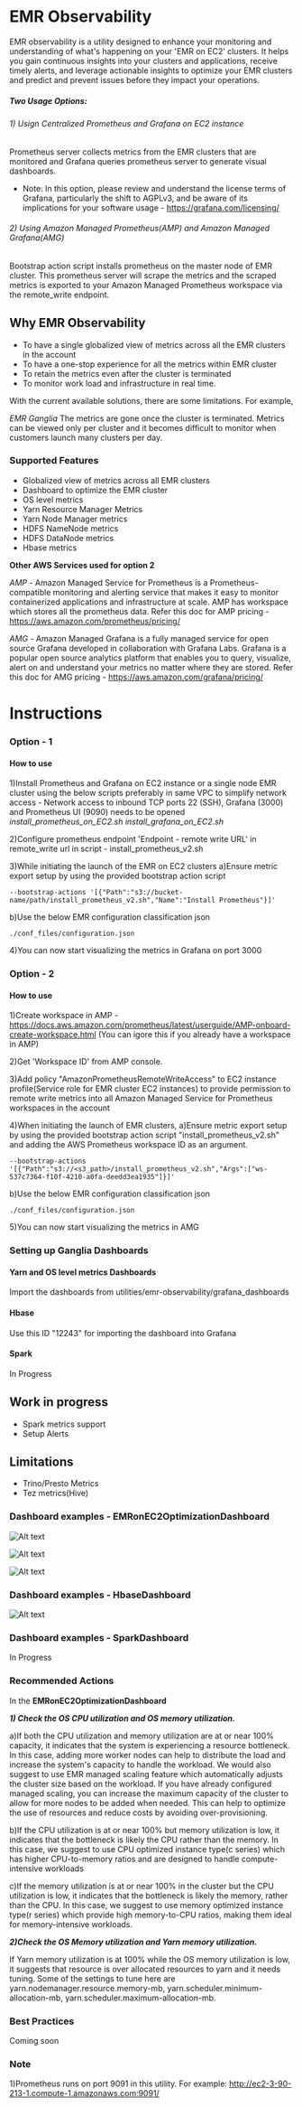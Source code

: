 # EMR Observability

EMR observability is a utility designed to enhance your monitoring and understanding of what's happening on your 'EMR on EC2' clusters. It helps you gain continuous insights into your clusters and applications, receive timely alerts, and leverage actionable insights to optimize your EMR clusters and predict and prevent issues before they impact your operations.

##### Two Usage Options:
###### 1) Usign Centralized Prometheus and Grafana on EC2 instance 
Prometheus server collects metrics from the EMR clusters that are monitored and Grafana queries prometheus server to generate visual dashboards.
* Note: In this option, please review and understand the license terms of Grafana, particularly the shift to AGPLv3, and be aware of its implications for your software usage - https://grafana.com/licensing/

###### 2) Using Amazon Managed Prometheus(AMP) and Amazon Managed Grafana(AMG) 
Bootstrap action script installs prometheus on the master node of EMR cluster. This prometheus server will scrape the metrics and the scraped metrics is exported to your Amazon Managed Prometheus workspace via the remote_write endpoint.

## Why EMR Observability

* To have a single globalized view of metrics across all the EMR clusters in the account
* To have a one-stop experience for all the metrics within EMR cluster
* To retain the metrics even after the cluster is terminated
* To monitor work load and infrastructure in real time.

With the current available solutions, there are some limitations. For example,

*EMR Ganglia*
The metrics are gone once the cluster is terminated.
Metrics can be viewed only per cluster and it becomes difficult to monitor when customers launch many clusters per day.

### Supported Features
* Globalized view of metrics across all EMR clusters
* Dashboard to optimize the EMR cluster
* OS level metrics
* Yarn Resource Manager Metrics
* Yarn Node Manager metrics
* HDFS NameNode metrics
* HDFS DataNode metrics
* Hbase metrics

**Other AWS Services used for option 2**

*AMP* - Amazon Managed Service for Prometheus is a Prometheus-compatible monitoring and alerting service that makes it easy to monitor containerized applications and infrastructure at scale. AMP has workspace which stores all the prometheus data.
Refer this doc for AMP pricing - https://aws.amazon.com/prometheus/pricing/

*AMG* - Amazon Managed Grafana is a fully managed service for open source Grafana developed in collaboration with Grafana Labs. Grafana is a popular open source analytics platform that enables you to query, visualize, alert on and understand your metrics no matter where they are stored.
Refer this doc for AMG pricing - https://aws.amazon.com/grafana/pricing/

# Instructions
### Option - 1
#### How to use
1)Install Prometheus and Grafana on EC2 instance or a single node EMR cluster using the below scripts preferably in same VPC to simplify network access - Network access to inbound TCP ports 22 (SSH), Grafana (3000) and Prometheus UI (9090) needs to be opened
*install_prometheus_on_EC2.sh*
*install_grafana_on_EC2.sh*

2)Configure prometheus endpoint 'Endpoint - remote write URL' in remote_write url in script - install_prometheus_v2.sh

3)While initiating the launch of the EMR on EC2 clusters
a)Ensure metric export setup by using the provided bootstrap action script
```
--bootstrap-actions '[{"Path":"s3://bucket-name/path/install_prometheus_v2.sh","Name":"Install Prometheus"}]'
```
b)Use the below EMR configuration classification json
```
./conf_files/configuration.json
```

4)You can now start visualizing the metrics in Grafana on port 3000


### Option - 2
#### How to use

1)Create workspace in AMP - https://docs.aws.amazon.com/prometheus/latest/userguide/AMP-onboard-create-workspace.html (You can igore this if you already have a workspace in AMP)

2)Get 'Workspace ID' from AMP console. 

3)Add policy "AmazonPrometheusRemoteWriteAccess" to EC2 instance profile(Service role for EMR cluster EC2 instances) to provide permission to remote write metrics into all Amazon Managed Service for Prometheus workspaces in the account

4)When initiating the launch of EMR clusters, 
a)Ensure metric export setup by using the provided bootstrap action script "install_prometheus_v2.sh" and adding the AWS Prometheus workspace ID as an argument.
```
--bootstrap-actions '[{"Path":"s3://<s3_path>/install_prometheus_v2.sh","Args":["ws-537c7364-f10f-4210-a0fa-deedd3ea1935"]}]'
```
b)Use the below EMR configuration classification json
```
./conf_files/configuration.json
```
5)You can now start visualizing the metrics in AMG

### Setting up Ganglia Dashboards
#### Yarn and OS level metrics Dashboards
Import the dashboards from utilities/emr-observability/grafana_dashboards
#### Hbase
Use this ID "12243" for importing the dashboard into Grafana
#### Spark
In Progress

## Work in progress
* Spark metrics support
* Setup Alerts

## Limitations
* Trino/Presto Metrics
* Tez metrics(Hive)

### Dashboard examples - EMRonEC2OptimizationDashboard
![Alt text](images/Optimization-1.png?raw=true "Optimization Dashboard - OS and Yarn memory utilization comparison for tuning")

![Alt text](images/Optimization-2.png?raw=true "Optimization Dashboard - OS and Yarn CPU utilization comparison for tuning")

![Alt text](images/Optimization-3.png?raw=true "Optimization Dashboard - IO, Disk and HDFS utilization for tuning")

### Dashboard examples - HbaseDashboard
![Alt text](images/HbaseGrafana-1.png?raw=true "Hbase Dashboard")

### Dashboard examples - SparkDashboard
In Progress

###  Recommended Actions
In the **EMRonEC2OptimizationDashboard**

***1) Check the OS CPU utilization and OS memory utilization.***

a)If both the CPU utilization and memory utilization are at or near 100% capacity, it indicates that the system is experiencing a resource bottleneck. In this case, adding more worker nodes can help to distribute the load and increase the system's capacity to handle the workload. We would also suggest to use EMR managed scaling feature which automatically adjusts the cluster size based on the workload. If you have already configured managed scaling, you can increase the maximum capacity of the cluster to allow for more nodes to be added when needed. This can help to optimize the use of resources and reduce costs by avoiding over-provisioning.

b)If the CPU utilization is at or near 100% but memory utilization is low, it indicates that the bottleneck is likely the CPU rather than the memory. In this case, we suggest to use CPU optimized instance type(c series) which has higher CPU-to-memory ratios and are designed to handle compute-intensive workloads

c)If the memory utilization is at or near 100% in the cluster but the CPU utilization is low, it indicates that the bottleneck is likely the memory, rather than the CPU. In this case, we suggest to use memory optimized instance type(r series) which provide high memory-to-CPU ratios, making them ideal for memory-intensive workloads.

***2)Check the OS Memory utilization and Yarn memory utilization.***

If Yarn memory utilization is at 100% while the OS memory utilization is low, it suggests that resource is over allocated resources to yarn and it needs tuning. Some of the settings to tune here are yarn.nodemanager.resource.memory-mb, yarn.scheduler.minimum-allocation-mb, yarn.scheduler.maximum-allocation-mb.

### Best Practices
Coming soon

### Note
1)Prometheus runs on port 9091 in this utility. For example: http://ec2-3-90-213-1.compute-1.amazonaws.com:9091/
